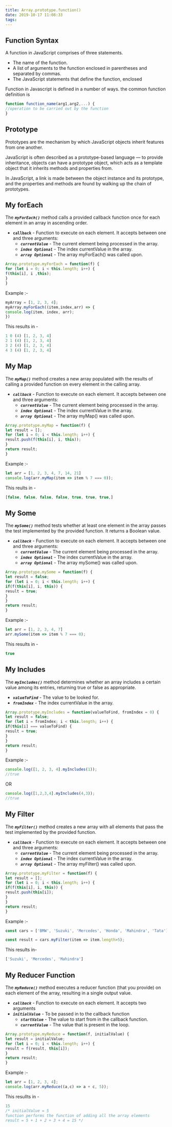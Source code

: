 ```yaml
---
title: Array.prototype.function()
date: 2019-10-17 11:08:33
tags:
---
```

## Function Syntax

A function in JavaScript comprises of three statements.

* The name of the function.
* A list of arguments to the function enclosed in parentheses and separated by commas.
* The JavaScript statements that define the function, enclosed

Function in Javascript is defined in a number of ways. the common function definition is
```js
function function_name(arg1,arg2,...) {
//operation to be carried out by the function
}
```

## Prototype

Prototypes are the mechanism by which JavaScript objects inherit features from one another.

JavaScript is often described as a prototype-based language — to provide inheritance, objects can have a prototype object, which acts as a template object that it inherits methods and properties from.

In JavaScript, a link is made between the object instance and its prototype, and the properties and methods are found by walking up the chain of prototypes.

## My forEach

The ***`myForEach()`*** method calls a provided callback function once for each element in an array in ascending order.

* **`callback`** - Function to execute on each element. It accepts between one and three arguments:
    * ***`currentValue`*** - The current element being processed in the array.
    * ***`index Optional`*** - The index currentValue in the array.
    * ***`array Optional`*** - The array myForEach() was called upon.

```js
Array.prototype.myForEach = function(f) {
for (let i = 0; i < this.length; i++) {
f(this[i], i ,this);
}
}
```
Example :-
```js
myArray = [1, 2, 3, 4];
myArray.myForEach((item,index,arr) => {
console.log(item, index, arr);
})
```
This results in -
```js
1 0 (4) [1, 2, 3, 4]
2 1 (4) [1, 2, 3, 4]
3 2 (4) [1, 2, 3, 4]
4 3 (4) [1, 2, 3, 4]
```

## My Map

The ***`myMap()`*** method creates a new array populated with the results of calling a provided function on every element in the calling array.

* ***`callback`*** - Function to execute on each element. It accepts between one and three arguments:
    * ***`currentValue`*** - The current element being processed in the array.
    * ***`index Optional`*** - The index currentValue in the array.
    * ***`array Optional`*** - The array myMap() was called upon.

```js
Array.prototype.myMap = function(f) {
let result = [];
for (let i = 0; i < this.length; i++) {
result.push(f(this[i], i, this));
}
return result;
}
```
Example :-
```js
let arr = [1, 2, 3, 4, 7, 14, 21]
console.log(arr.myMap(item => item % 7 === 0));
```
This reults in -
```js
[false, false, false, false, true, true, true,]
```

## My Some

The ***`mySome()`*** method tests whether at least one element in the array passes the test implemented by the provided function. It returns a Boolean value.

* ***`callback`*** - Function to execute on each element. It accepts between one and three arguments:
    * ***`currentValue`*** - The current element being processed in the array.
    * ***`index Optional`*** - The index currentValue in the array.
    * ***`array Optional`*** - The array mySome() was called upon.

```js
Array.prototype.mySome = function(f) {
let result = false;
for (let i = 0; i < this.length; i++) {
if(f(this[i], i, this)) {
result = true;
}
}
return result;
}
```
Example :-
```js
let arr = [1, 2, 3, 4, 7]
arr.mySome(item => item % 7 === 0);
```
This results in -
```js
true
```

## My Includes

The ***`myIncludes()`*** method determines whether an array includes a certain value among its entries, returning true or false as appropriate.

* ***`valueToFind`*** - The value to be looked for.
* ***`fromIndex`*** - The index currentValue in the array.

```js
Array.prototype.myIncludes = function(valueToFind, fromIndex = 0) {
let result = false;
for (let i = fromIndex; i < this.length; i++) {
if(this[i] === valueToFind) {
result = true;
}
}
return result;
}
```
Example :-
```js
console.log([1, 2, 3, 4].myIncludes(1));
//true
```
OR
```js
console.log([1,2,3,4].myIncludes(4,3));
//true
```

## My Filter
The ***`myFilter()`*** method creates a new array with all elements that pass the test implemented by the provided function.

* ***`callback`*** - Function to execute on each element. It accepts between one and three arguments:
    * ***`currentValue`*** - The current element being processed in the array.
    * ***`index Optional`*** - The index currentValue in the array.
    * ***`array Optional`*** - The array myFilter() was called upon.

```js
Array.prototype.myFilter = function(f) {
let result = [];
for (let i = 0; i < this.length; i++) {
if(f(this[i], i, this)) {
result.push(this[i]);
}
}
return result;
}
```
Example :-
```js
const cars = ['BMW', 'Suzuki', 'Mercedes', 'Honda', 'Mahindra', 'Tata'];

const result = cars.myFilter(item => item.length>5);
```
This results in-
```js
['Suzuki', 'Mercedes', 'Mahindra']
```

## My Reducer Function
The ***`myReduce()`*** method executes a reducer function (that you provide) on each element of the array, resulting in a single output value.

* ***`callback`*** - Function to execute on each element. It accepts two arguments
* ***`initialValue`*** - To be passed in to the callback function
    * ***`startValue`*** - The value to start from in the callback function.
    * ***`currentValue`*** - The value that is present in the loop.

```js
Array.prototype.myReduce = function(f, initialValue) {
let result = initialValue;
for (let i = 0; i < this.length; i++) {
result = f(result, this[i]);
}
return result;
}
```
Example :-
```js
let arr = [1, 2, 3, 4];
console.log(arr.myReduce((a,c) => a + c, 5));
```
This resullts in -
```js
15
/* initialValue = 5
function performs the function of adding all the array elements
result = 5 + 1 + 2 + 3 + 4 = 15 */
```